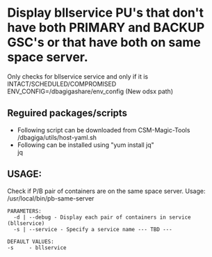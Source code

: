 # Display bllservice PU's that don't have both PRIMARY and BACKUP GSC's or that have both on same space server.
Only checks for bllservice service and only if it is INTACT/SCHEDULED/COMPROMISED  
ENV_CONFIG=/dbagigashare/env_config   (New odsx path) 
## Reguired packages/scripts
  -  Following script can be downloaded from CSM-Magic-Tools  
/dbagiga/utils/host-yaml.sh
  -  Following can be installed using "yum install jq"  
jq

## USAGE:

  Check if P/B pair of containers are on the same space server.
    Usage: /usr/local/bin/pb-same-server

    PARAMETERS:
      -d | --debug - Display each pair of containers in service (bllservice)
      -s | --service - Specify a service name --- TBD ---

    DEFAULT VALUES:
    -s     - bllservice
